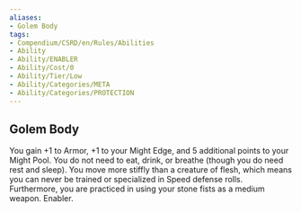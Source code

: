 ```yaml
---
aliases:
- Golem Body
tags:
- Compendium/CSRD/en/Rules/Abilities
- Ability
- Ability/ENABLER
- Ability/Cost/0
- Ability/Tier/Low
- Ability/Categories/META
- Ability/Categories/PROTECTION
---
```


  
## Golem Body  
You gain +1 to Armor, +1 to your Might Edge, and 5 additional points to your Might Pool. You do not need to eat, drink, or breathe (though you do need rest and sleep). You move more stiffly than a creature of flesh, which means you can never be trained or specialized in Speed defense rolls. Furthermore, you are practiced in using your stone fists as a medium weapon. Enabler. 
